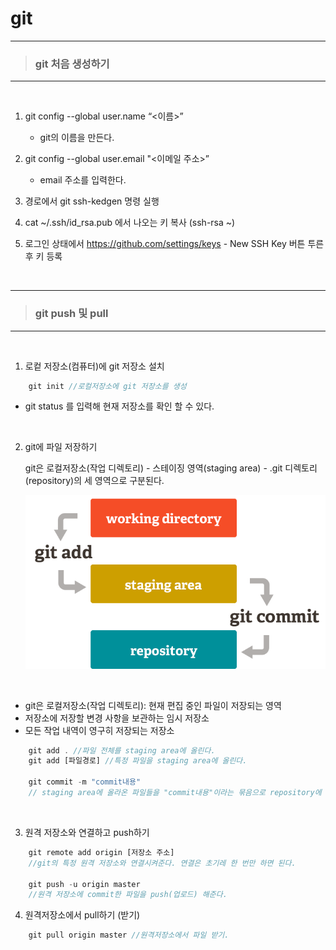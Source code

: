 
# git

---

>### git 처음 생성하기

---


<br>

1. git config --global user.name “<이름>”

    - git의 이름을 만든다.

2. git config --global user.email "<이메일 주소>”

   -  email 주소를 입력한다.

3. 경로에서 git ssh-kedgen 명령 실행

4. cat ~/.ssh/id_rsa.pub 에서 나오는 키 복사 (ssh-rsa ~)

5. 로그인 상태에서 https://github.com/settings/keys - New SSH Key 버튼 투른 후 키 등록

<br>

---

>### git push 및 pull

---

<br>

1. 로컽 저장소(컴퓨터)에 git 저장소 설치

```javascript
    git init //로컬저장소에 git 저장소를 생성
```
- git status 를 입력해 현재 저장소를 확인 할 수 있다.

<br>

2. git에 파일 저장하기

    git은 로컬저장소(작업 디렉토리) - 스테이징 영역(staging area) - .git 디렉토리(repository)의 세 영역으로 구분된다.
    
    ![git저장소](imgs/git-scheme.png)

<br>

- git은 로컬저장소(작업 디렉토리): 현재 편집 중인 파일이 저장되는 영역
- 저장소에 저장할 변경 사항을 보관하는 임시 저장소
- 모든 작업 내역이 영구히 저장되는 저장소

```javascript
    git add . //파일 전체를 staging area에 올린다.
    git add [파일경로] //특정 파일을 staging area에 올린다.

    git commit -m "commit내용" 
    // staging area에 올라온 파일들을 "commit내용"이라는 묶음으로 repository에 올린다.
```

<br>

3. 원격 저장소와 연결하고 push하기

```javascript
    git remote add origin [저장소 주소]
    //git의 특정 원격 저장소와 연결시켜준다. 연결은 초기레 한 번만 하면 된다. 

    git push -u origin master
    //원격 저장소에 commit한 파일을 push(업로드) 해준다.
```

4. 원격저장소에서 pull하기 (받기)

```javascript
    git pull origin master //원격저장소에서 파일 받기.
```
<br>

